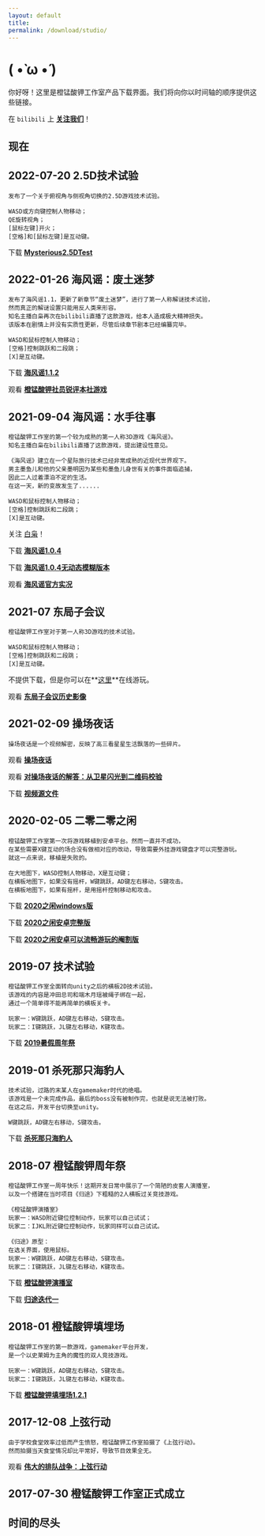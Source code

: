 ```yaml
---
layout: default
title: 
permalink: /download/studio/
---
```


# ( •̀ ω •́ )

你好呀！这里是橙锰酸钾工作室产品下载界面。我们将向你以时间轴的顺序提供这些链接。

在 `bilibili` 上 **[关注我们](https://space.bilibili.com/2146486290)**！

## 现在

## 2022-07-20 2.5D技术试验

	发布了一个关于俯视角与侧视角切换的2.5D游戏技术试验。
	
	WASD或方向键控制人物移动；
	QE旋转视角；
	[鼠标左键]开火；
	[空格]和[鼠标左键]是互动键。

下载 **[Mysterious2.5DTest](http://152.136.148.143/resources/Mysterious_2.5D_Test_ver0.1.zip)**

## 2022-01-26 海风谣：废土迷梦

	发布了海风谣1.1，更新了新章节“废土迷梦”，进行了第一人称解谜技术试验，
	然而真正的解谜设置只能用反人类来形容。
	知名主播白枭再次在bilibili直播了这款游戏，给本人造成极大精神损失。
	该版本在剧情上并没有实质性更新，尽管后续章节剧本已经编纂完毕。
	
	WASD和鼠标控制人物移动；
	[空格]控制跳跃和二段跳；
	[X]是互动键。

下载 **[海风谣1.1.2](http://152.136.148.143/resources/海风谣ver1.1.2.zip)**

观看 **[橙锰酸钾社员锐评本社游戏](https://www.bilibili.com/video/BV19P4y1c7L5)**


## 2021-09-04 海风谣：水手往事

	橙锰酸钾工作室的第一个较为成熟的第一人称3D游戏《海风谣》。
	知名主播白枭在bilibili直播了这款游戏，提出建设性意见。
	
	《海风谣》建立在一个星际旅行技术已经非常成熟的近现代世界观下。
	男主墨鱼儿和他的父亲墨明因为某些和墨鱼儿身世有关的事件面临追捕，
	因此二人过着漂泊不定的生活。
	在这一天，新的变故发生了......
	
	WASD和鼠标控制人物移动；
	[空格]控制跳跃和二段跳；
	[X]是互动键。

关注 [白枭](https://space.bilibili.com/31991184/)！

下载 **[海风谣1.0.4](http://152.136.148.143/resources/海风谣ver1.0.4.zip)**
	
下载 **[海风谣1.0.4无动态模糊版本](http://152.136.148.143/resources/海风谣ver1.0.4(NoMotionBlur).zip)**

观看 **[海风谣官方实况](https://www.bilibili.com/video/BV1Uf4y1H7GK)**

## 2021-07 东局子会议

	橙锰酸钾工作室对于第一人称3D游戏的技术试验。
	
	WASD和鼠标控制人物移动；
	[空格]控制跳跃和二段跳；
	[X]是互动键。

不提供下载，但是你可以在**[这里](http://152.136.148.143/)**在线游玩。

观看 **[东局子会议历史影像](https://www.bilibili.com/video/BV1Zb4y1d7cM)**

## 2021-02-09 操场夜话

	操场夜话是一个视频解密，反映了高三看星星生活飘落的一些碎片。

观看 **[操场夜话](https://www.bilibili.com/video/BV1C541177u1)**

观看 **[对操场夜话的解答：从卫星闪光到二维码校验](https://www.bilibili.com/video/BV1jf4y1H7qd)**

下载 **[视频源文件](http://152.136.148.143/resources/操场夜话.mp4)**

## 2020-02-05 二零二零之闲

	橙锰酸钾工作室第一次将游戏移植到安卓平台。然而一直并不成功，
	在某些需要X键互动的场合没有做相对应的改动，导致需要外挂游戏键盘才可以完整游玩。
	就这一点来说，移植是失败的。
	
	在大地图下，WASD控制人物移动，X是互动键；
	在横板地图下，如果没有摇杆，W键跳跃，AD键左右移动，S键攻击。
	在横板地图下，如果有摇杆，是用摇杆控制移动和攻击。

下载 **[2020之闲windows版](http://152.136.148.143/resources/2020之闲ver1.0.zip)**

下载 **[2020之闲安卓完整版](http://152.136.148.143/resources/com.OraKMnO4Studio.BreakOf2020v1.2_android.apk)**

下载 **[2020之闲安卓可以流畅游玩的阉割版](http://152.136.148.143/resources/com.OraKMnO4Studio.StageOneOfBreakOf2020.apk)**

## 2019-07 技术试验

	橙锰酸钾工作室全面转向unity之后的横板2D技术试验。
	该游戏的内容是冲田总司和端木月瑶被绳子绑在一起，
	通过一个简单得不能再简单的横板关卡。
	
	玩家一：W键跳跃，AD键左右移动，S键攻击。
	玩家二：I键跳跃，JL键左右移动，K键攻击。

下载 **[2019暑假周年祭](http://152.136.148.143/resources/2019暑假周年祭ver0.1.zip)**

## 2019-01 杀死那只海豹人

	技术试验，过路的末某人在gamemaker时代的绝唱。
	该游戏是一个未完成作品，最后的boss没有被制作完，也就是说无法被打败。
	在这之后，开发平台切换至unity。
	
	W键跳跃，AD键左右移动，S键攻击。

下载 **[杀死那只海豹人](http://152.136.148.143/resources/杀死那只海豹人0.2.exe)**

## 2018-07 橙锰酸钾周年祭

	橙锰酸钾工作室一周年快乐！这期开发日常中展示了一个简陋的皮套人演播室，
	以及一个搭建在当时项目《归途》下粗糙的2人横板过关竞技游戏。
	
	《橙锰酸钾演播室》
	玩家一：WASD附近键位控制动作，玩家可以自己试试；
	玩家二：IJKL附近键位控制动作，玩家同样可以自己试试。
	
	《归途》原型：
	在选关界面，使用鼠标。
	玩家一：W键跳跃，AD键左右移动，S键攻击。
	玩家二：I键跳跃，JL键左右移动，K键攻击。

下载 **[橙锰酸钾演播室](http://152.136.148.143/resources/橙锰酸钾演播室.exe)**

下载 **[归途迭代一](http://152.136.148.143/resources/迭代一.exe)**

## 2018-01 橙锰酸钾填埋场

	橙锰酸钾工作室的第一款游戏，gamemaker平台开发，
	是一个以史莱姆为主角的魔性的双人竞技游戏。
	
	玩家一：W键跳跃，AD键左右移动，S键攻击。
	玩家二：I键跳跃，JL键左右移动，K键攻击。

下载 **[橙锰酸钾填埋场1.2.1](http://152.136.148.143/resources/橙锰酸钾填埋场1.2.1.exe)**

## 2017-12-08 上弦行动

	由于学校食堂效率过低而产生愤怒，橙锰酸钾工作室拍摄了《上弦行动》。
	然而拍摄当天食堂情况却比平常好，导致节目效果全无。

观看 **[伟大的排队战争：上弦行动](https://www.bilibili.com/video/BV1vW411Y73G)**

## 2017-07-30 橙锰酸钾工作室正式成立

## 时间的尽头